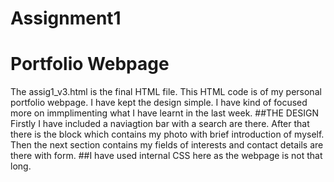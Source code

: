 # Assignment1
# Portfolio Webpage
The assig1_v3.html is the final HTML file. This HTML code is of my personal portfolio webpage.
I have kept the design simple. I have kind of focused more on immplimenting what I have learnt in the last week. 
##THE DESIGN
Firstly I have included a naviagtion bar with a search are there. After that there is the block which contains my photo with brief introduction of myself. Then the next section contains my fields of interests and contact details are there with form.
##I have used internal CSS here as the webpage is not that long.
